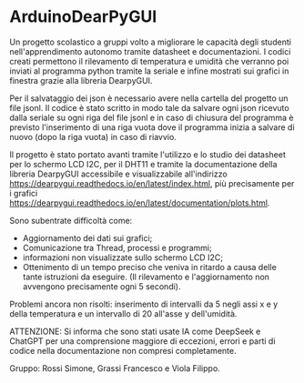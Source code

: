 # ArduinoDearPyGUI
Un progetto scolastico a gruppi volto a migliorare le capacità degli studenti nell'apprendimento autonomo tramite datasheet e documentazioni. I codici creati permettono il rilevamento di temperatura e umidità che verranno poi inviati al programma python tramite la seriale e infine mostrati sui grafici in finestra grazie alla libreria DearpyGUI.

Per il salvataggio dei json è necessario avere nella cartella del progetto un file jsonl. Il codice è stato scritto in modo tale da salvare ogni json ricevuto dalla seriale su ogni riga del file jsonl e in caso di chiusura del programma è previsto l'inserimento di una riga vuota dove il programma inizia a salvare di nuovo (dopo la riga vuota) in caso di riavvio.

Il progetto è stato portato avanti tramite l'utilizzo e lo studio dei datasheet per lo schermo LCD I2C, per il DHT11 e tramite la documentazione della libreria DearpyGUI accessibile e visualizzabile all'indirizzo https://dearpygui.readthedocs.io/en/latest/index.html, più precisamente per i grafici https://dearpygui.readthedocs.io/en/latest/documentation/plots.html.

Sono subentrate difficoltà come:
  - Aggiornamento dei dati sui grafici;
  - Comunicazione tra Thread, processi e programmi;
  - informazioni non visualizzate sullo schermo LCD I2C;
  - Ottenimento di un tempo preciso che veniva in ritardo a causa delle tante istruzioni da eseguire. (Il rilevamento e l'aggiornamento non avvengono precisamente ogni 5 secondi).

Problemi ancora non risolti: inserimento di intervalli da 5 negli assi x e y della temperatura e un intervallo di 20 all'asse y dell'umidità.

ATTENZIONE: Si informa che sono stati usate IA come DeepSeek e ChatGPT per una comprensione maggiore di eccezioni, errori e parti di codice nella documentazione non compresi completamente.

Gruppo: Rossi Simone, Grassi Francesco e Viola Filippo.
